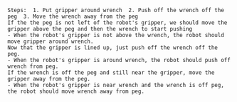 
    Steps:  1. Put gripper around wrench  2. Push off the wrench off the peg  3. Move the wrench away from the peg
    If the the peg is not left of the robot's gripper, we should move the gripper above the peg and then the wrench to start pushing
    - When the robot's gripper is not above the wrench, the robot should move gripper around wrench.
    Now that the gripper is lined up, just push off the wrench off the peg.
    - When the robot's gripper is around wrench, the robot should push off wrench from peg.
    If the wrench is off the peg and still near the gripper, move the gripper away from the peg.
    - When the robot's gripper is near wrench and the wrench is off peg, the robot should move wrench away from peg.